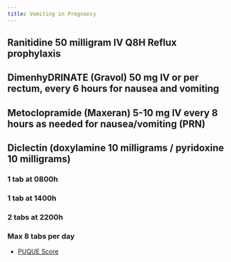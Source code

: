 ```yaml
---
title: Vomiting in Pregnancy
---
```


## Ranitidine 50 milligram IV Q8H Reflux prophylaxis
## DimenhyDRINATE (Gravol) 50 mg IV or per rectum, every 6 hours for nausea and vomiting
## Metoclopramide (Maxeran) 5-10 mg IV every 8 hours as needed for nausea/vomiting (PRN)
## Diclectin (doxylamine 10 milligrams / pyridoxine 10 milligrams)
### 1 tab at 0800h
### 1 tab at 1400h
### 2 tabs at 2200h
### Max 8 tabs per day
- [PUQUE Score](https://www.babymed.com/puqe-nausea-and-vomiting-score/take)
